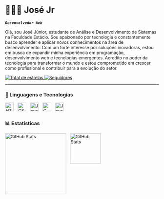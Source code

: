 # 👨🏽‍💻 José Jr

***`Desenvolvedor Web`***

Olá, sou José Júnior, estudante de Análise e Desenvolvimento de Sistemas na Faculdade Estácio. Sou apaixonado por tecnologia e constantemente busco aprender e aplicar novos conhecimentos na área de desenvolvimento. Com um forte interesse por soluções inovadoras, estou em busca de expandir minha experiência em programação, desenvolvimento web e tecnologias emergentes. Acredito no poder da tecnologia para transformar o mundo e estou comprometido em crescer como profissional e contribuir para a evolução do setor.

 <p align="left">
        <a href="https://github.com/jjosejr?tab=repositories&sort=stargazers">
            <img 
            alt="Total de estrelas" 
            title="Total de estrelas" 
            src="https://custom-icon-badges.demolab.com/github/stars/jjosejr?color=55960c&style=for-the-badge&labelColor=488207&logo=star&label=estrelas"
            />
            </a>
        <a href="https://github.com/jjosejr?tab=followers">
            <img 
            alt="Seguidores"
            title="Me siga no Github"
            src="https://custom-icon-badges.demolab.com/github/followers/jjosejr?color=236ad3&labelColor=1155ba&style=for-the-badge&logo=github&label=Seguidores&logoColor=white"
            />
    </a> 
   </p>

   ---

   ### 🤖 Linguagens e Tecnologias 


<img
    align="left" 
    alt="HTML"
    title="HTML" 
    width="28px" 
    style="padding-right: 10px;" 
    src="https://cdn.jsdelivr.net/gh/devicons/devicon@latest/icons/html5/html5-original.svg" />
            

<img
    align="left" 
    alt="CSS" 
    title="CSS"
    width="28px" 
    style="padding-right: 10px;" 
    src="https://cdn.jsdelivr.net/gh/devicons/devicon@latest/icons/css3/css3-original.svg" />



<img 
    align="left" 
    alt="JavaScript" 
    title="JavaScript"
    width="28px" 
    style="padding-right: 10px;" 
src="https://cdn.jsdelivr.net/gh/devicons/devicon@latest/icons/javascript/javascript-plain.svg" />

<img 
    align="left" 
    alt="C" 
    title="C"
    width="28px" 
    style="padding-right: 10px;" 
src="https://cdn.jsdelivr.net/gh/devicons/devicon@latest/icons/c/c-original.svg" /> 

<img 
    align="left" 
    alt="Java" 
    title="Java"
    width="28px" 
    style="padding-right: 10px;" 
    src="https://icon2.cleanpng.com/20180420/ggw/avtjis8a2.webp" /> 
         
        

<br/>
<br/>

### 📊 Estatísticas

<img 
    align="left" 
    alt="GitHub Stats" 
    height="200" 
    style="padding-right: 10px;" 
    src="https://github-readme-stats.vercel.app/api?username=jjosejr&show_icons=true&theme=highcontrast&include_all_commits=true&locale=pt-br" 
  />

<img 
    align="left" 
    alt="GitHub Stats" 
    height="100" 
    style="padding-right: 10px;"
    src="https://github-readme-stats.vercel.app/api/top-langs/?username=jjosejr&theme=highcontrast&layout=compact&custom_title=Tecnologias&langs_count=3" 
  />
          
          
